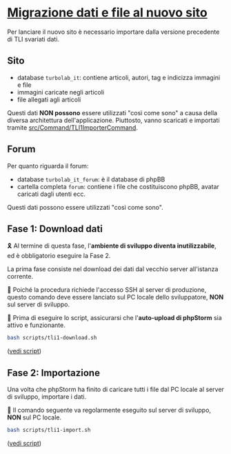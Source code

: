 # [Migrazione dati e file al nuovo sito](https://github.com/TurboLabIt/TurboLab.it/blob/main/docs/tli1-migration.md)

Per lanciare il nuovo sito è necessario importare dalla versione precedente di TLI svariati dati.


## Sito

- database `turbolab_it`: contiene articoli, autori, tag e indicizza immagini e file
- immagini caricate negli articoli
- file allegati agli articoli

Questi dati **NON possono** essere utilizzati "così come sono" a causa della diversa architettura dell'applicazione.
Piuttosto, vanno scaricati e importati tramite [src/Command/TLI1ImporterCommand](https://github.com/TurboLabIt/TurboLab.it/blob/main/src/Command/TLI1ImporterCommand.php).


## Forum

Per quanto riguarda il forum:

- database `turbolab_it_forum`: è il database di phpBB
- cartella completa `forum`: contiene i file che costituiscono phpBB, avatar caricati dagli utenti ecc.

Questi dati possono essere utilizzati "così come sono".


## Fase 1: Download dati

🎗️ Al termine di questa fase, l'**ambiente di sviluppo diventa inutilizzabile**, ed è obbligatorio eseguire la Fase 2.

La prima fase consiste nel download dei dati dal vecchio server all'istanza corrente.

🛑 Poiché la procedura richiede l'accesso SSH al server di produzione, questo comando deve essere lanciato sul PC locale
dello sviluppatore, **NON** sul server di sviluppo.

🛑 Prima di eseguire lo script, assicurarsi che l'**auto-upload di phpStorm** sia attivo e funzionante.

````bash
bash scripts/tli1-download.sh

````

([vedi script](https://github.com/TurboLabIt/TurboLab.it/blob/main/scripts/tli1-download.sh))


## Fase 2: Importazione

Una volta che phpStorm ha finito di caricare tutti i file dal PC locale al server di sviluppo, importare i dati.

🛑 Il comando seguente va regolarmente eseguito sul server di sviluppo, **NON** sul PC locale.

````bash
bash scripts/tli1-import.sh

````

([vedi script](https://github.com/TurboLabIt/TurboLab.it/blob/main/scripts/tli1-import.sh))
